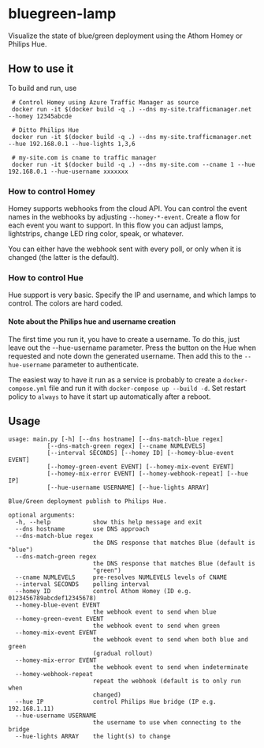 # bluegreen-lamp

Visualize the state of blue/green deployment using the Athom Homey or Philips Hue.


## How to use it

To build and run, use


     # Control Homey using Azure Traffic Manager as source
     docker run -it $(docker build -q .) --dns my-site.trafficmanager.net --homey 12345abcde

     # Ditto Philips Hue
     docker run -it $(docker build -q .) --dns my-site.trafficmanager.net --hue 192.168.0.1 --hue-lights 1,3,6

     # my-site.com is cname to traffic manager
     docker run -it $(docker build -q .) --dns my-site.com --cname 1 --hue 192.168.0.1 --hue-username xxxxxxx
     

### How to control Homey

Homey supports webhooks from the cloud API. You can control the event names in the webhooks by adjusting `--homey-*-event`. Create a flow for each event you want to support. In this flow you can adjust lamps, lightstrips, change LED ring color, speak, or whatever.

You can either have the webhook sent with every poll, or only when it is changed (the latter is the default).

### How to control Hue

Hue support is very basic. Specify the IP and username, and which lamps to control. The colors are hard coded.

#### Note about the Philips hue and username creation
The first time you run it, you have to create a username. To do this, just leave out the --hue-username parameter. Press the button on the Hue when requested and note down the generated username. Then add this to the `--hue-username` parameter to authenticate.

The easiest way to have it run as a service is probably to create a `docker-compose.yml` file and run it with `docker-compose up --build -d`. Set restart policy to `always` to have it start up automatically after a reboot.

## Usage

    usage: main.py [-h] [--dns hostname] [--dns-match-blue regex]
               [--dns-match-green regex] [--cname NUMLEVELS]
               [--interval SECONDS] [--homey ID] [--homey-blue-event EVENT]
               [--homey-green-event EVENT] [--homey-mix-event EVENT]
               [--homey-mix-error EVENT] [--homey-webhook-repeat] [--hue IP]
               [--hue-username USERNAME] [--hue-lights ARRAY]

    Blue/Green deployment publish to Philips Hue.

    optional arguments:
      -h, --help            show this help message and exit
      --dns hostname        use DNS approach
      --dns-match-blue regex
                            the DNS response that matches Blue (default is "blue")
      --dns-match-green regex
                            the DNS response that matches Blue (default is
                            "green")
      --cname NUMLEVELS     pre-resolves NUMLEVELS levels of CNAME
      --interval SECONDS    polling interval
      --homey ID            control Athom Homey (ID e.g. 0123456789abcdef12345678)
      --homey-blue-event EVENT
                            the webhook event to send when blue
      --homey-green-event EVENT
                            the webhook event to send when green
      --homey-mix-event EVENT
                            the webhook event to send when both blue and green
                            (gradual rollout)
      --homey-mix-error EVENT
                            the webhook event to send when indeterminate
      --homey-webhook-repeat
                            repeat the webhook (default is to only run when
                            changed)
      --hue IP              control Philips Hue bridge (IP e.g. 192.168.1.11)
      --hue-username USERNAME
                            the username to use when connecting to the bridge
      --hue-lights ARRAY    the light(s) to change
